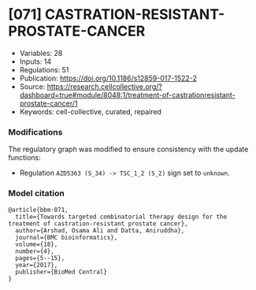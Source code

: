 # \[071\] CASTRATION-RESISTANT-PROSTATE-CANCER

 - Variables: 28
 - Inputs: 14
 - Regulations: 51
 - Publication: https://doi.org/10.1186/s12859-017-1522-2
 - Source: https://research.cellcollective.org/?dashboard=true#module/8048:1/treatment-of-castrationresistant-prostate-cancer/1
 - Keywords: cell-collective, curated, repaired


### Modifications

The regulatory graph was modified to ensure consistency with the update functions:

 - Regulation `AZD5363 (S_34) -> TSC_1_2 (S_2)` sign set to `unknown`.


### Model citation

```
@article{bbm-071,
  title={Towards targeted combinatorial therapy design for the treatment of castration-resistant prostate cancer},
  author={Arshad, Osama Ali and Datta, Aniruddha},
  journal={BMC bioinformatics},
  volume={18},
  number={4},
  pages={5--15},
  year={2017},
  publisher={BioMed Central}
}

```

